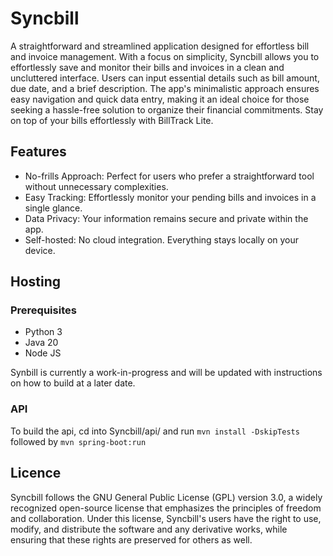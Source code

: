 # Syncbill
A straightforward and streamlined application designed for effortless bill and invoice management. With a focus on simplicity, Syncbill allows you to effortlessly save and monitor their bills and invoices in a clean and uncluttered interface. Users can input essential details such as bill amount, due date, and a brief description. The app's minimalistic approach ensures easy navigation and quick data entry, making it an ideal choice for those seeking a hassle-free solution to organize their financial commitments. Stay on top of your bills effortlessly with BillTrack Lite.

## Features
- No-frills Approach: Perfect for users who prefer a straightforward tool without unnecessary complexities.
- Easy Tracking: Effortlessly monitor your pending bills and invoices in a single glance.
- Data Privacy: Your information remains secure and private within the app.
- Self-hosted: No cloud integration. Everything stays locally on your device.

## Hosting
### Prerequisites
- Python 3
- Java 20
- Node JS

Synbill is currently a work-in-progress and will be updated with instructions on how to build at a later date.

### API
To build the api, cd into Syncbill/api/ and run ```mvn install -DskipTests``` followed by ```mvn spring-boot:run```

## Licence
Syncbill follows the GNU General Public License (GPL) version 3.0, a widely recognized open-source license that emphasizes the principles of freedom and collaboration. Under this license, Syncbill's users have the right to use, modify, and distribute the software and any derivative works, while ensuring that these rights are preserved for others as well.

